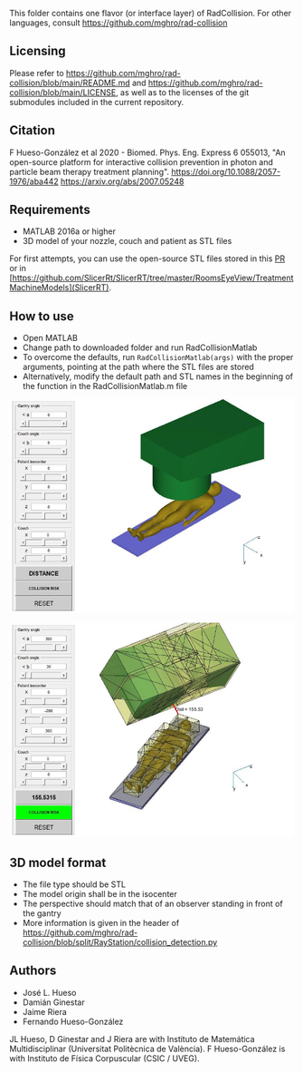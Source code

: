 [//]: # (RadCollision-MATLAB)

This folder contains one flavor (or interface layer) of RadCollision. For other languages, consult https://github.com/mghro/rad-collision

Licensing
---------

Please refer to https://github.com/mghro/rad-collision/blob/main/README.md and https://github.com/mghro/rad-collision/blob/main/LICENSE, as well as to the licenses of the git submodules included in the current repository.

Citation
--------

F Hueso-González et al 2020 - Biomed. Phys. Eng. Express 6 055013, "An open-source platform for interactive collision prevention in photon and particle beam therapy treatment planning". https://doi.org/10.1088/2057-1976/aba442 https://arxiv.org/abs/2007.05248

Requirements
------------

- MATLAB 2016a or higher
- 3D model of your nozzle, couch and patient as STL files

For first attempts, you can use the open-source STL files stored in this [PR](https://github.com/mghro/rad-collision/issues/21#issuecomment-1073840985) or in [https://github.com/SlicerRt/SlicerRT/tree/master/RoomsEyeView/TreatmentMachineModels](SlicerRT).

How to use
----------

- Open MATLAB
- Change path to downloaded folder and run RadCollisionMatlab
- To overcome the defaults, run `RadCollisionMatlab(args)` with the proper arguments, pointing at the path where the STL files are stored
- Alternatively, modify the default path and STL names in the beginning of the function in the RadCollisionMatlab.m file


[![screenshot](scene.jpg)](scene.jpg)

[![screenshot](distance.jpg)](distance.jpg)


3D model format
---------------

- The file type should be STL
- The model origin shall be in the isocenter
- The perspective should match that of an observer standing in front of the gantry
- More information is given in the header of https://github.com/mghro/rad-collision/blob/split/RayStation/collision_detection.py

Authors
-------

- José L. Hueso
- Damián Ginestar
- Jaime Riera
- Fernando Hueso-González

JL Hueso, D Ginestar and J Riera are with Instituto de Matemática Multidisciplinar (Universitat Politècnica de València). F Hueso-González is with Instituto de Física Corpuscular (CSIC / UVEG).
